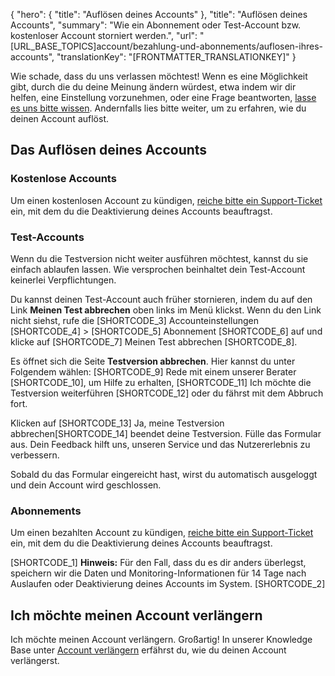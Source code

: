 {
  "hero": {
    "title": "Auflösen deines Accounts"
  },
  "title": "Auflösen deines Accounts",
  "summary": "Wie ein Abonnement oder Test-Account bzw. kostenloser Account storniert werden.",
  "url": "[URL_BASE_TOPICS]account/bezahlung-und-abonnements/auflosen-ihres-accounts",
  "translationKey": "[FRONTMATTER_TRANSLATIONKEY]"
}

Wie schade, dass du uns verlassen möchtest! Wenn es eine Möglichkeit gibt, durch die du deine Meinung ändern würdest, etwa indem wir dir helfen, eine Einstellung vorzunehmen, oder eine Frage beantworten, [lasse es uns bitte wissen]([LINK_URL_1]). Andernfalls lies bitte weiter, um zu erfahren, wie du deinen Account auflöst.

## Das Auflösen deines Accounts

### Kostenlose Accounts

Um einen kostenlosen Account zu kündigen, [reiche bitte ein Support-Ticket]([LINK_URL_2]) ein, mit dem du die Deaktivierung deines Accounts beauftragst.

### Test-Accounts

Wenn du die Testversion nicht weiter ausführen möchtest, kannst du sie einfach ablaufen lassen. Wie versprochen beinhaltet dein Test-Account keinerlei Verpflichtungen.

Du kannst deinen Test-Account auch früher stornieren, indem du auf den Link **Meinen Test abbrechen** oben links im Menü klickst. Wenn du den Link nicht siehst, rufe die [SHORTCODE_3]  Accounteinstellungen  [SHORTCODE_4] > [SHORTCODE_5] Abonnement [SHORTCODE_6] auf und klicke auf [SHORTCODE_7] Meinen Test abbrechen [SHORTCODE_8].

Es öffnet sich die Seite **Testversion abbrechen**. Hier kannst du unter Folgendem wählen: [SHORTCODE_9] Rede mit einem unserer Berater [SHORTCODE_10], um Hilfe zu erhalten, [SHORTCODE_11] Ich möchte die Testversion weiterführen [SHORTCODE_12] oder du fährst mit dem Abbruch fort.

Klicken auf [SHORTCODE_13] Ja, meine Testversion abbrechen[SHORTCODE_14]
beendet deine Testversion. Fülle das Formular aus. Dein Feedback hilft uns, unseren Service und das Nutzererlebnis zu verbessern.

Sobald du das Formular eingereicht hast, wirst du automatisch ausgeloggt und dein Account wird geschlossen.

### Abonnements

Um einen bezahlten Account zu kündigen, [reiche bitte ein Support-Ticket]([LINK_URL_3]) ein, mit dem du die Deaktivierung deines Accounts beauftragst.

[SHORTCODE_1]
**Hinweis:** Für den Fall, dass du es dir anders überlegst, speichern wir die Daten und Monitoring-Informationen für 14 Tage nach Auslaufen oder Deaktivierung deines Accounts im System.
[SHORTCODE_2]

## Ich möchte meinen Account verlängern

Ich möchte meinen Account verlängern. Großartig! In unserer Knowledge Base unter [Account verlängern]([LINK_URL_4]) erfährst du, wie du deinen Account verlängerst.

